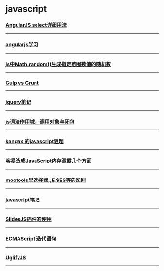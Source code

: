 javascript
==========

### [AngularJS select详细用法](angularjs-select)

---

### [angularjs学习](angularjs-study)

---

### [js中Math.random()生成指定范围数值的随机数](generate-random-number)

---

### [Gulp vs Grunt](gulp-vs-grunt)

---

### [jquery笔记](jquery-note)

---

### [js词法作用域、调用对象与闭包](js-scope-callObject-closuer)

---

### [kangax 的javascript谜题](kangax-javascript-examination)

---

### [容易造成JavaScript内存泄露几个方面](may-cause-memory-leak-reason)

---

### [mootools里选择器$,$$,$E,$ES等的区别](mootools-selector-diff)

---

### [javascript笔记](note)

---

### [SlidesJS插件的使用](slidesjs)

---

### [ECMAScript 迭代语句](statements-iterative)

---

### [UglifyJS](UglifyJS)

---
